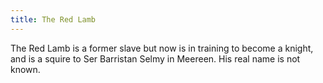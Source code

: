 ```yaml
---
title: The Red Lamb
---
```


The Red Lamb is a former slave but now is in training to become a knight, and is a squire to Ser Barristan Selmy in Meereen. His real name is not known.


